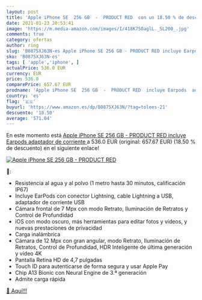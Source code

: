 ```yaml
---
layout: post
title: 'Apple iPhone SE  256 GB  -  PRODUCT RED  con un 18.50 % de descuento'
date: 2021-01-23 20:53:41
image: 'https://m.media-amazon.com/images/I/418K7SOaglL._SL200_.jpg'
comments: true
category: ofertas
author: ring
slug: 'B0875XJ63N-es Apple iPhone SE 256 GB - PRODUCT RED incluye Earpods...'
sku: 'B0875XJ63N-es'
tags: [ 'apple','iphone', ]
actualPrice: 536.0 EUR
currency: EUR
price: 536.0
comparePrice: 657.67 EUR
prodname: 'Apple iPhone SE  256 GB  -  PRODUCT RED  incluye Earpods  adaptador de corriente '
country: 'es'
flag: '🇪🇸'
buyurl: 'https://www.amazon.es/dp/B0875XJ63N/?tag=tolees-21'
descuento: '18.50'
average: '571.04'
---
```


En este momento está [Apple iPhone SE  256 GB  -  PRODUCT RED  incluye Earpods  adaptador de corriente ](https://www.amazon.es/dp/B0875XJ63N/?tag=tolees-21) a 536.0 EUR (original: 657.67 EUR) (18.50 %  de descuento) en el siguiente enlace!

[![Apple iPhone SE  256 GB  -  PRODUCT RED ](https://m.media-amazon.com/images/I/418K7SOaglL._SL200_.jpg)](https://www.amazon.es/dp/B0875XJ63N/?tag=tolees-21)

🔎:

- Resistencia al agua y al polvo (1 metro hasta 30 minutos, calificación IP67)
- Incluye EarPods con conector Lightning, cable Lightning a USB, adaptador de corriente USB
- Cámara frontal de 7 Mpx con modo Retrato, Iluminación de Retratos y Control de Profundidad
- iOS con modo oscuro, más herramientas para editar fotos y vídeos, y nuevas prestaciones de privacidad
- Carga inalámbrica
- Cámara de 12 Mpx con gran angular, modo Retrato, Iluminación de Retratos, Control de Profundidad, HDR Inteligente de última generación y vídeo 4K
- Pantalla Retina HD de 4,7 pulgadas
- Touch ID para autenticarse de forma segura y usar Apple Pay
- Chip A13 Bionic con Neural Engine de 3.ª generación
- Admite carga rápida

[🛒 Aquí!!!](https://www.amazon.es/dp/B0875XJ63N/?tag=tolees-21)
